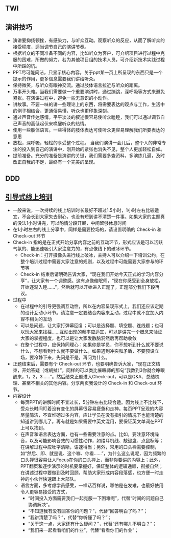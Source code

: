 ## TWI

## 演讲技巧

* 演讲要抑扬顿挫，有感染力，与听众互动。观察听众的反应，从而了解听众的接受程度，适当调节自己的演讲节奏。
* 根据听众的不同准备不同的内容，比如听众为客户，可介绍项目进行过程中克服的困难，所做的努力。若为其他项目组的技术人员，可介绍新技术实践过程中所踩的坑。
* PPT尽可能简洁，只显示核心内容。关于ppt某一页上所呈现的东西只是一个提示的作用，更多信息需要我们讲给听众。
* 保持微笑，与听众有眼神交流。通过肢体语言拉近与听众的距离。
* 万事开头难。当我们需要做一个重要演讲时，通过蹦跳，深呼吸等方式来避免紧张。在演讲过程中，避免一些无意识的小动作。
* 讲故事。不要一味的讲一些理论上的东西，将需要表达的观点与工作，生活中的例子相结合，更通俗易懂，听众也更印象深刻。
* 通过声音传达感情。平平淡淡的叙述很容易使听众瞌睡，我们可以通过调节自己声音的高低起伏来唤醒听众的热情。
* 使用一些肢体语言。一些得体的肢体表达可使听众更容易理解我们所要表达的意思
* 放松，深呼吸，轻松的享受整个过程。 当我们演讲一会儿后，整个人的非常专注的投入到自己的演讲中，刚开始的紧张也消失不见，整个人更加轻松自如。
* 提前准备。充分的准备是演讲的关键，我们需要多查资料，多演练几遍，及时改正自我的不足，最终有一个完美的呈现。

## DDD

## [引导式线上培训](https://mp.weixin.qq.com/s/Vzbwpskf8nS1PRdoqndXug)

* 一般来说，一次持续的线上培训时长最好不超过1.5小时，1小时左右比较适宜，不会长到大家失去耐心，也没有短到讲不清楚一件事。如果大家的主题真的没法1小时讲完，可以酌情分段开展，中间留够休息时间
* 在1小时左右的线上分享中，同样是需要控场的，请设置明确的 Check-in 和 Check-out 环节
* Check-in 指的是在正式开始分享内容之前的互动环节，形式应该是可以活跃气氛的、能迅速吸引大家注意力的，有点像线下的破冰环节。
    - Check-in：打开摄像头进行线上破冰，主持人可以介绍一下培训公约，在整个培训过程中需要大家注意的规则，以及过程中可能需要大家参与的环节等
    - Check-in 结束后请明确告诉大家，“现在我们开始今天正式的学习内容分享”，让大家有一个调整感。这有点像催眠师，“现在你感受到全身放松，开始逐渐入睡……”，然后就可以开始进入正题了，正题部分我们下段再议。
* 过程中
    - 在过程中的引导更强调互动性，所以在内容呈现形式上，我们还应该定期的设计互动小环节。请注意一定要结合内容来互动，过程中就不宜加入内容不相关的互动
    - 可以是问题，让大家打弹幕回复；可以是选择题、填空题、连线题；也可以玩大家来找茬……互动出现的频率应适宜，可以是讲完一个概念来验证大家的掌握程度，也可以是让大家发散脑洞然后再帮助收敛
    - 在整个过程中，应保持同理心：如果你是学员，你不想听到什么就不要说什么，不想看到什么就不要做什么。如果遇到冲突和矛盾，不要预设立场，要冷静下来，先问是不是，再问为什么。
* 正题结束后，需要有个 Check-out 环节，也要明确告诉大家，“现在正文结束，开始答疑（或胡扯）”，同样的可以类比催眠师的那句“我数到3你就会睁眼醒来，1，2，3……”。然后结束正题进入Check-out，可以是Q&A、总结梳理、甚至不相关的其他内容。分享两页我设计的 Check-in 和 Check-out 环节。
* 内容设计
    - 每页PPT的讲解时间不宜过长，5分钟左右比较合适。因为线上不比线下，受众长时间盯着没有变化的屏幕很容易疲惫和走神。每页PPT呈现的内容尽量简洁，不宜堆砌过多内容，应让学员在没有指引的情况下也能清楚的知道讲到哪儿了。再有就是如果需要中英文混用，要保证英文单词在PPT上可以找到。
    - 在声音和语言表达方面，也有一些需要注意的点。比如，要注意环境噪音，以及可能影响音效的习惯性动作，如缕耳机线、敲键盘、点鼠标等；在讲解过程中应吐字清晰，语速得当；另外，常用的口头禅需要控制，如“然后、即、就是说、这个嘛、你看……”，为什么这么说呢，因为频繁的口头禅很容易让人Focus在你的口头禅上，而非你要讲的内容上；此外，PPT翻页和逐步演示的时机要掌握好，保证整体的逻辑通顺，衔接自然；在讲述过程中要做到及时回顾，帮助大家形成内容段落感，也方便一时走神的小伙伴快速跟上大部队。
    - 语言方面，多考虑学员感受，一样话百样说，哪怕是在发难，也最好使用令人更容易接受的方式，
        + “时间投入方面需要我们一起克服一下困难呢”，代替“时间的问题自己协调解决”。
        + “不知道我有没有回答你的问题？”，代替“回答明白了吗？”；
        + “我讲清楚了吗？”，代替“你听懂了吗？”；
        + “关于这一点，大家还有什么疑问？”，代替“还有哪儿不明白？”；
        + “我们来一起看看咱们的作业”，代替“看看你们的作业”；
